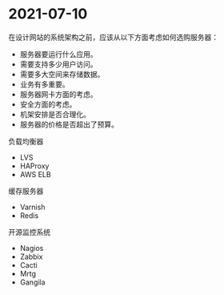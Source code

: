 # 2021-07-10

在设计网站的系统架构之前，应该从以下方面考虑如何选购服务器：
- 服务器要运行什么应用。
- 需要支持多少用户访问。
- 需要多大空间来存储数据。
- 业务有多重要。
- 服务器网卡方面的考虑。
- 安全方面的考虑。
- 机架安排是否合理化。
- 服务器的价格是否超出了预算。

负载均衡器
- LVS
- HAProxy
- AWS ELB

缓存服务器
- Varnish
- Redis

开源监控系统
- Nagios
- Zabbix
- Cacti
- Mrtg
- Gangila
